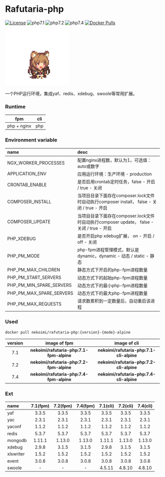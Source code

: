 # Rafutaria-php

[![License](https://img.shields.io/badge/license-Apache-blue)](https://github.com/nekoimi/rafutaria-php)
![php7.1](https://img.shields.io/badge/php-7.1-blue)
![php7.2](https://img.shields.io/badge/php-7.2-blue)
![php7.4](https://img.shields.io/badge/php-7.4-blue)
[![Docker Pulls](https://img.shields.io/docker/pulls/nekoimi/rafutaria-php)](https://hub.docker.com/r/nekoimi/rafutaria-php)

![](rafutaria.png)

一个PHP运行环境，集成yaf、redis、xdebug、swoole等常用扩展。

### Runtime

|fpm|cli|
|:-----:|:-----:|
|php + nginx|php|

### Environment variable

|name|desc|
|:---|:---|
|NGX_WORKER_PROCESSES|配置nginx进程数，默认为1，可选值：auto或数字|
|APPLICATION_ENV|应用运行环境：生产环境 - production|
|CRONTAB_ENABLE|是否启用crontab定时任务，false - 开启 / true - 关闭 |
|COMPOSER_INSTALL|当项目目录下面存在composer.lock文件时自动执行composer install， false - 关闭 / true - 开启|
|COMPOSER_UPDATE|当项目目录下面存在composer.lock文件时自动执行composer update， false - 关闭 / true - 开启|
|PHP_XDEBUG|是否开启php xdebug扩展， on - 开启 / off - 关闭|
|PHP_PM_MODE|php-fpm进程管理模式，默认是dynamic，dynamic - 动态 / static - 静态|
|PHP_PM_MAX_CHILDREN|静态方式下开启的php-fpm进程数量|
|PHP_PM_START_SERVERS|动态方式下的起始php-fpm进程数量|
|PHP_PM_MIN_SPARE_SERVERS|动态方式下的最小php-fpm进程数量|
|PHP_PM_MAX_SPARE_SERVERS|动态方式下的最大php-fpm进程数量|
|PHP_PM_MAX_REQUESTS|请求数累积到一定数量后，自动重启该进程|

### Used

```shell
docker pull nekoimi/rafutaria-php:{version}-{mode}-alpine
```

|version|image of fpm|image of cli|
|:-----:|:-----:|:-----:|
|7.1|**nekoimi/rafutaria-php:7.1-fpm-alpine**|**nekoimi/rafutaria-php:7.1-cli-alpine**|
|7.2|**nekoimi/rafutaria-php:7.2-fpm-alpine**|**nekoimi/rafutaria-php:7.2-cli-alpine**|
|7.4|**nekoimi/rafutaria-php:7.4-fpm-alpine**|**nekoimi/rafutaria-php:7.4-cli-alpine**|

### Ext

|name|7.1(fpm)|7.2(fpm)|7.4(fpm)|7.1(cli)|7.2(cli)|7.4(cli)|
|:-----|:-----:|:-----:|:-----:|:-----:|:-----:|:-----:|
|yaf|3.3.5|3.3.5|3.3.5|3.3.5|3.3.5|3.3.5|
|yac|2.3.1|2.3.1|2.3.1|2.3.1|2.3.1|2.3.1|
|yaconf|1.1.2|1.1.2|1.1.2|1.1.2|1.1.2|1.1.2|
|redis|5.3.7|5.3.7|5.3.7|5.3.7|5.3.7|5.3.7|
|mongodb|1.11.1|1.13.0|1.13.0|1.11.1|1.13.0|1.13.0|
|xdebug|2.9.8|3.1.5|3.1.5|2.9.8|3.1.5|3.1.5|
|xlswriter|1.5.2|1.5.2|1.5.2|1.5.2|1.5.2|1.5.2|
|event|3.0.8|3.0.8|3.0.8|3.0.8|3.0.8|3.0.8|
|swoole|-|-|-|4.5.11|4.8.10|4.8.10|
